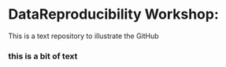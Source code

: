 # DataReproducibility Workshop:

This is a text repository to illustrate the GitHub
### this is a bit of text
